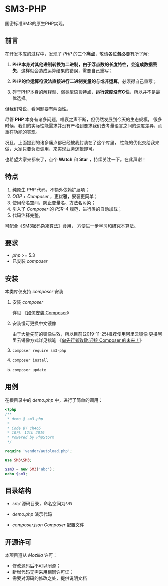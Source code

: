 # SM3-PHP

国密标准SM3的原生PHP实现。

## 前言

在开发本库的过程中，发现了 *PHP* 的三个**痛点**，敬请各位**务必**要有所了解:

1. **PHP本身对其他进制转换为二进制，由于浮点数的长度特性，会造成数据丢失**，这样就会造成运算结果的错误，需要自己重写；

2. **PHP的位运算符没法直接进行二进制变量的与或非运算**，必须得自己重写；

3. 碍于PHP本身的解释型、弱类型语言特点，**运行速度没有C快**，所以并不是最优选择。


但我们常说，看问题要有两面性。 

尽管 **PHP** 本身有诸多问题，唱衰之声不断，但仍然发展到今天的生态规模， 
很多时候，我们的实际性能需求并没有严格到要求我们去考量语言之间的速度差异，而重在功能的实现。 

况且，上面提到的诸多痛点都已经被我封装在了这个库里， 
性能的优化交给我来做，大家只要负责调用，来实现业务逻辑即可。

也希望大家来都来了，点个 **Watch** 和 **Star** ，持续关注一下。在此拜谢！

## 特点

1. 纯原生 *PHP* 代码，不额外依赖扩展项；
2. *OOP* + *Composer* ，更优雅，安装更简单；
3. 使用命名空间，防止变量名、方法名污染；
4. 引入了 *Composer* 的 *PSR-4* 规范，进行类的自动加载；
5. 代码注释完整，

可配合《[SM3密码杂凑算法](http://www.sca.gov.cn/sca/xwdt/2010-12/17/1002389/files/302a3ada057c4a73830536d03e683110.pdf)》食用，
方便进一步学习和研究本算法。


## 要求

* *php* >= 5.3
* 已安装 *composer*


## 安装

本类库仅支持 *composer* 安装

1. 安装 *composer*
    
    详见 《[如何安装 Composer](https://pkg.phpcomposer.com/#how-to-install-composer)》

2. 安装慢可更换中文镜像

    由于大量先前的镜像失效，所以目前(2019-11-25)推荐使用阿里云镜像
    更换阿里云镜像方式详见拙笔 《[向先行者致敬,迎接 Composer 的未来！](https://blog.doylee.cn/composer-chinese-mirror/)》

3. `composer require sm3-php`
4. `composer install`
5. `composer update`


## 用例

在根目录中的 *demo.php* 中，进行了简单的调用：

```php
<?php
/**
 * demo @ sm3-php
 *
 * Code BY ch4o5
 * 10月. 12th 2019
 * Powered by PhpStorm
 */

require 'vendor/autoload.php';

use SM3\SM3;

$sm3 = new SM3('abc');
echo $sm3;
``` 


## 目录结构

- *src/*
    源码目录，命名空间为`SM3`

- *demo.php*
    演示代码
    
- *composer.json*
    *Composer* 配置文件
    

## 开源许可

本项目遵从 *Mozilla* 许可：

* 修改源码后不可以闭源；
* 新增代码无需采用相同许可证；
* 需要对源码的修改之处，提供说明文档
    

